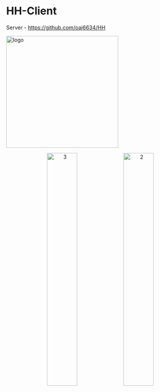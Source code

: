 # HH-Client

Server - https://github.com/oaj6634/HH

<img width="300" alt="logo" src="https://user-images.githubusercontent.com/71820026/161251704-54729551-1ee0-46f1-939d-b688f4f9ad6e.png">


<p align="center" width="100%">
    <img width="40%" alt="3" src="https://user-images.githubusercontent.com/71820026/161243988-1d472796-224e-4cec-a65b-6031a4829d78.png">
    <img width="40%" alt="2" src="https://user-images.githubusercontent.com/71820026/161221869-8d1b5601-555f-4f4c-9b29-984992e9519b.png">
</p>